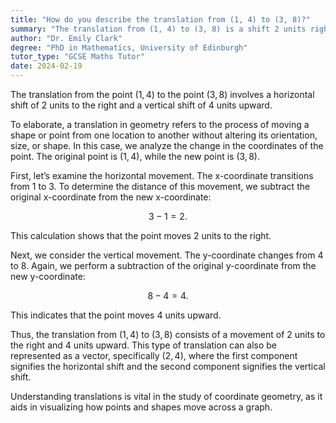 ```yaml
---
title: "How do you describe the translation from (1, 4) to (3, 8)?"
summary: "The translation from (1, 4) to (3, 8) is a shift 2 units right and 4 units up."
author: "Dr. Emily Clark"
degree: "PhD in Mathematics, University of Edinburgh"
tutor_type: "GCSE Maths Tutor"
date: 2024-02-19
---
```


The translation from the point $(1, 4)$ to the point $(3, 8)$ involves a horizontal shift of $2$ units to the right and a vertical shift of $4$ units upward.

To elaborate, a translation in geometry refers to the process of moving a shape or point from one location to another without altering its orientation, size, or shape. In this case, we analyze the change in the coordinates of the point. The original point is $(1, 4)$, while the new point is $(3, 8)$.

First, let’s examine the horizontal movement. The x-coordinate transitions from $1$ to $3$. To determine the distance of this movement, we subtract the original x-coordinate from the new x-coordinate: 

$$
3 - 1 = 2.
$$ 

This calculation shows that the point moves $2$ units to the right.

Next, we consider the vertical movement. The y-coordinate changes from $4$ to $8$. Again, we perform a subtraction of the original y-coordinate from the new y-coordinate: 

$$
8 - 4 = 4.
$$ 

This indicates that the point moves $4$ units upward.

Thus, the translation from $(1, 4)$ to $(3, 8)$ consists of a movement of $2$ units to the right and $4$ units upward. This type of translation can also be represented as a vector, specifically $(2, 4)$, where the first component signifies the horizontal shift and the second component signifies the vertical shift. 

Understanding translations is vital in the study of coordinate geometry, as it aids in visualizing how points and shapes move across a graph.
    